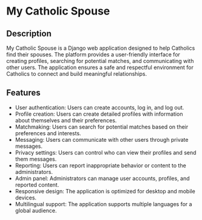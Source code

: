 # My Catholic Spouse

## Description

My Catholic Spouse is a Django web application designed to help Catholics find their spouses.
The platform provides a user-friendly interface for creating profiles, searching for potential matches, and communicating with other users.
The application ensures a safe and respectful environment for Catholics to connect and build meaningful relationships.

## Features

- User authentication: Users can create accounts, log in, and log out.
- Profile creation: Users can create detailed profiles with information about themselves and their preferences.
- Matchmaking: Users can search for potential matches based on their preferences and interests.
- Messaging: Users can communicate with other users through private messages.
- Privacy settings: Users can control who can view their profiles and send them messages.
- Reporting: Users can report inappropriate behavior or content to the administrators.
- Admin panel: Administrators can manage user accounts, profiles, and reported content.
- Responsive design: The application is optimized for desktop and mobile devices.
- Multilingual support: The application supports multiple languages for a global audience.
